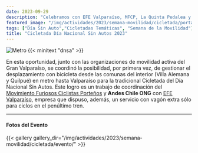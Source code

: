 ```yaml
---
date: 2023-09-29
description: "Celebramos con EFE Valparaíso, MFCP, La Quinta Pedalea y las organizaciones rollers el transporte sostenible en el Gran Valparaíso!!"
featured_image: "/img/actividades/2023/semana-movilidad/cicletada/portada.jpeg"
tags: ["Día Sin Auto","Cicletadas Temáticas", "Semana de la Movilidad"]
title: "Cicletada Día Nacional Sin Autos 2023"
---
```

![Metro](/img/actividades/2023/semana-movilidad/cicletada/evento/4.jpeg)
{{< minitext "dnsa" >}}

En esta oportunidad, junto con las organizaciones de movilidad activa del Gran Valparaíso, se coordinó la posibilidad, por primera vez, de gestionar el desplazamiento con bicicleta desde las comunas del interior (Villa Alemana y Quilpué) en metro hasta Valparaíso para la tradicional Cicletada del Día Nacional Sin Autos. Este logro es un trabajo de coordinación del [Movimiento Furiosos Ciclistas Porteños](https://www.instagram.com/mfc_valpo/) y **Andes Chile ONG** con [EFE Valparaíso](https://www.efe.cl/nuestros-servicios/limache-puerto/), empresa que dispuso, además, un servicio con vagón extra sólo para ciclos en el penúltimo tren.

____
#### **Fotos del Evento**

{{< gallery gallery_dir="/img/actividades/2023/semana-movilidad/cicletada/evento/" >}}
